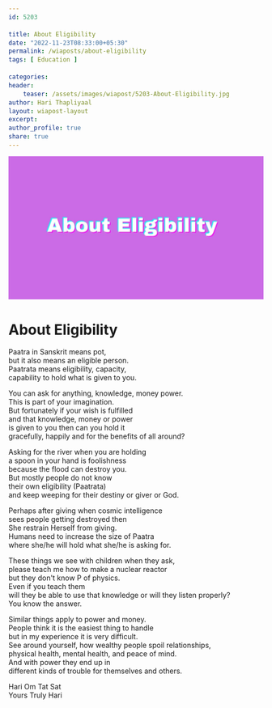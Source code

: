 ```yaml
---     
id: 5203    
    
title: About Eligibility    
date: "2022-11-23T08:33:00+05:30"    
permalink: /wiaposts/about-eligibility    
tags: [ Education ]        
    
categories:     
header:    
    teaser: /assets/images/wiapost/5203-About-Eligibility.jpg    
author: Hari Thapliyaal     
layout: wiapost-layout     
excerpt:      
author_profile: true     
share: true     
---    
```

    
![About Eligibility](/assets/images/wiapost/5203-About-Eligibility.jpg)         
     
# About Eligibility    
    
Paatra in Sanskrit means pot,     
but it also means an eligible person.     
Paatrata means eligibility, capacity,     
capability to hold what is given to you.     
    
You can ask for anything, knowledge, money power.     
This is part of your imagination.     
But fortunately if your wish is fulfilled     
and that knowledge, money or power     
is given to you then can you hold it     
gracefully, happily and for the benefits of all around?     
    
Asking for the river when you are holding     
a spoon in your hand is foolishness     
because the flood can destroy you.     
But mostly people do not know     
their own eligibility (Paatrata)     
and keep weeping for their destiny or giver or God.         
         
         
Perhaps after giving when cosmic intelligence     
sees people getting destroyed then     
She restrain Herself from giving.     
Humans need to increase the size of Paatra     
where she/he will hold what she/he is asking for.         
         
These things we see with children when they ask,     
please teach me how to make a nuclear reactor     
but they don't know P of physics.     
Even if you teach them     
will they be able to use that knowledge or will they listen properly?     
You know the answer.     
    
Similar things apply to power and money.     
People think it is the easiest thing to handle     
but in my experience it is very difficult.     
See around yourself, how wealthy people spoil relationships,     
physical health, mental health, and peace of mind.     
And with power they end up in     
different kinds of trouble for themselves and others.         
        
Hari Om Tat Sat         
Yours Truly Hari        
